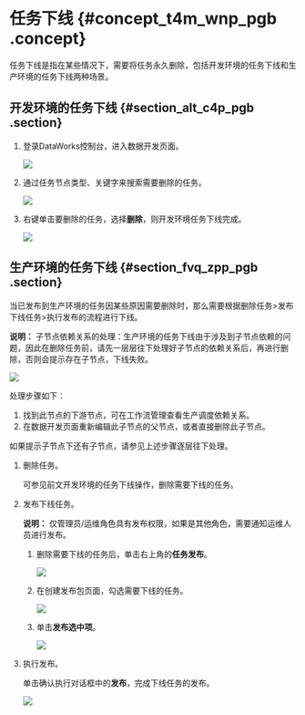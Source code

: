# 任务下线 {#concept_t4m_wnp_pgb .concept}

任务下线是指在某些情况下，需要将任务永久删除，包括开发环境的任务下线和生产环境的任务下线两种场景。

## 开发环境的任务下线 {#section_alt_c4p_pgb .section}

1.  登录DataWorks控制台，进入数据开发页面。

    ![](http://static-aliyun-doc.oss-cn-hangzhou.aliyuncs.com/assets/img/122293/154882924738267_zh-CN.png)

2.  通过任务节点类型、关键字来搜索需要删除的任务。

    ![](http://static-aliyun-doc.oss-cn-hangzhou.aliyuncs.com/assets/img/122293/154882924738268_zh-CN.png)

3.  右键单击要删除的任务，选择**删除**，则开发环境任务下线完成。

    ![](http://static-aliyun-doc.oss-cn-hangzhou.aliyuncs.com/assets/img/122293/154882924738269_zh-CN.png)


## 生产环境的任务下线 {#section_fvq_zpp_pgb .section}

当已发布到生产环境的任务因某些原因需要删除时，那么需要根据删除任务\>发布下线任务\>执行发布的流程进行下线。

**说明：** 子节点依赖关系的处理：生产环境的任务下线由于涉及到子节点依赖的问题，因此在删除任务前，请先一层层往下处理好子节点的依赖关系后，再进行删除，否则会提示存在子节点，下线失败。

![](http://static-aliyun-doc.oss-cn-hangzhou.aliyuncs.com/assets/img/122293/154882924838358_zh-CN.png)

处理步骤如下：

1.  找到此节点的下游节点，可在工作流管理查看生产调度依赖关系。
2.  在数据开发页面重新编辑此子节点的父节点，或者直接删除此子节点。

如果提示子节点下还有子节点，请参见上述步骤逐层往下处理。

1.  删除任务。

    可参见前文开发环境的任务下线操作，删除需要下线的任务。

2.  发布下线任务。

    **说明：** 仅管理员/运维角色具有发布权限，如果是其他角色，需要通知运维人员进行发布。

    1.  删除需要下线的任务后，单击右上角的**任务发布**。

        ![](http://static-aliyun-doc.oss-cn-hangzhou.aliyuncs.com/assets/img/122293/154882924838355_zh-CN.png)

    2.  在创建发布包页面，勾选需要下线的任务。

        ![](http://static-aliyun-doc.oss-cn-hangzhou.aliyuncs.com/assets/img/122293/154882924838355_zh-CN.png)

    3.  单击**发布选中项**。

        ![](http://static-aliyun-doc.oss-cn-hangzhou.aliyuncs.com/assets/img/122293/154882924838359_zh-CN.png)

3.  执行发布。

    单击确认执行对话框中的**发布**，完成下线任务的发布。

    ![](http://static-aliyun-doc.oss-cn-hangzhou.aliyuncs.com/assets/img/122293/154882924838360_zh-CN.png)


